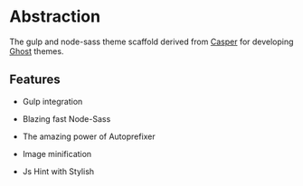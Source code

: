 # Abstraction

The gulp and node-sass theme scaffold derived from [Casper](https://github.com/tryghost/casper) for developing [Ghost](http://github.com/tryghost/ghost/) themes.

## Features

- Gulp integration

- Blazing fast Node-Sass

- The amazing power of Autoprefixer

- Image minification

- Js Hint with Stylish
